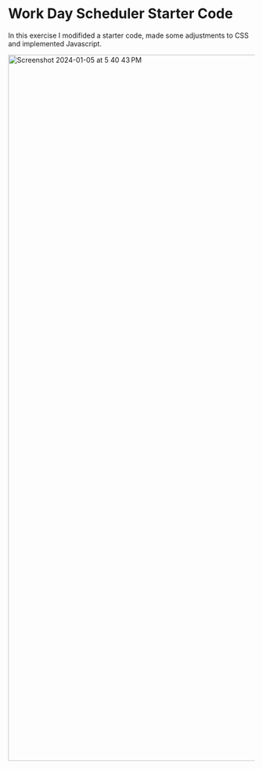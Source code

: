 # Work Day Scheduler Starter Code



In this exercise I modifided a starter code, made some adjustments to CSS and implemented 
Javascript.

<img width="1440" alt="Screenshot 2024-01-05 at 5 40 43 PM" src="https://github.com/waltermatulich/Scheduler/assets/152677493/db567c94-0d08-45e7-88b1-2db03813965c">
